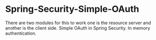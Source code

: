 # Spring-Security-Simple-OAuth
There are two modules for this to work one is the resource server and another is the client side.
Simple OAuth in Spring Security.
In memory authentication.

